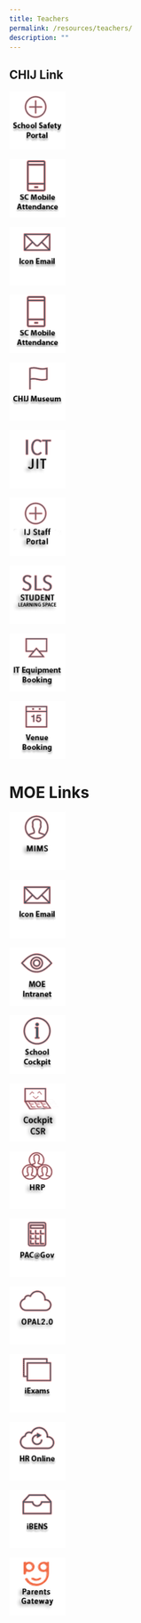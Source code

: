 ```yaml
---
title: Teachers
permalink: /resources/teachers/
description: ""
---
```

## CHIJ Link
<p><a href="https://sites.google.com/a/chijsec.edu.sg/school-safety-portal-1/?pli=1">  
<img style="width:20%" src="/images/IconTr/safetyPortal_ver2.png">  
</a></p>  
  
<p><a href="https://scmobile.moe.edu.sg/login">  
<img style="width:20%" src="/images/IconTr/SCMobileAttendance.png">  
</a></p>

<p><a href="https://workspace.google.com/dashboard"> 
<img style="width:20%" src="/images/IconTr/iconemail_ver2.png">  
</a></p>

<p><a href="https://scmobile.moe.edu.sg/login">  
<img style="width:20%" src="/images/IconTr//SCMobileAttendance.png">  
</a></p>


<p><a href="/resources/chij-museum">  
<img style="width:20%" src="/images/IconTr/CHIJMuseum.png">  
</a></p>

<p><a href="https://sites.google.com/moe.edu.sg/ictjitpage/home">  
<img style="width:20%" src="/images/IconTr/JIT.png">  
</a></p>

<p><a href="https://sites.google.com/moe.edu.sg/ij-staff-portal/home">  
<img style="width:20%" src="/images/ij%20staff%20portal.png">  
</a></p>

<p><a href="https://vle.learning.moe.edu.sg/login">  
<img style="width:20%" src="/images/IconTr/SLS.png">  
</a></p>

<p><a href="https://forms.gle/vonHJXvTW6a49d9VA">  
<img style="width:20%" src="/images/IconTr/ITEquipment_ver2.png">  
</a></p>

<p><a href="https://rbs.avero-tech.com/login.html">  
<img style="width:20%" src="/images/IconTr/VenueBooking.png">  
</a></p>

# MOE Links
<p><a href="https://idp.mims.moe.gov.sg/nidp/saml2/sso">  
<img style="width:20%" src="/images/IconTr/MIMS.png">  
</a></p>

<p><a href="https://workspace.google.com/dashboard"> 
<img style="width:20%" src="/images/IconTr/iconemail_ver2.png">  
</a></p>

<p><a href="https://intranet.moe.gov.sg/"> 
<img style="width:20%" src="/images/IconTr/MOEIntranet.png">  
</a></p>

<p><a href="https://schoolcockpit.moe.gov.sg/"> 
<img style="width:20%" src="/images/IconTr/SchoolCockpit.png">  
</a></p>

<p><a href="https://schoolcockpit.moe.gov.sg/academic/"> 
<img style="width:20%" src="/images/IconTr/sccsr.png">  
</a></p>

<p><a href="https://www.hrp.gov.sg/hrp/#/"> 
<img style="width:20%" src="/images/IconTr/hrp.png">  
</a></p>

<p><a href="https://pacgov.agd.gov.sg/ipac/portal/jsp/login/index1.jsp"> 
<img style="width:20%" src="/images/IconTr/PAC@Gov.png">  
</a></p>

<p><a href="https://idm.opal2.moe.edu.sg/account/login?returnUrl=%2Fconnect%2Fauthorize%2Fcallback%3Fresponse_type%3Dcode%26client_id%3DOpal2WebApp%26state%3DG4oD5k-svMnSLVnAUE_8KSDX-nab7hb3DOYNJGthIHa_H%26redirect_uri%3Dhttps%253A%252F%252Fwww.opal2.moe.edu.sg%252Fapp%252Findex.html%26scope%3Droles%2520profile%2520cxprofile%2520openid%2520cxDomainInternalApi%26code_challenge%3DV6vdoWiCS67jrV-tfW1ZaMpuusgh5pmXubT06peXu_4%26code_challenge_method%3DS256%26nonce%3DG4oD5k-svMnSLVnAUE_8KSDX-nab7hb3DOYNJGthIHa_H"> 
<img style="width:20%" src="/images/IconTr/opal2.png">  
</a></p>

<p><a href="https://iexams.seab.gov.sg/login"> 
<img style="width:20%" src="/images/IconTr/iExams.png">  
</a></p>

<p><a href="http://intranet.moe.gov.sg/hr_online/"> 
<img style="width:20%" src="/images/IconTr/HROnline.png">  
</a></p>

<p><a href="https://ibens.moe.gov.sg/rm/"> 
<img style="width:20%" src="/images/IconTr/ibens_ver2.png">  
</a></p>

<p><a href="https://pg.moe.edu.sg/"> 
<img style="width:20%" src="/images/IconTr/PG2.png">  
</a></p>

<p><br />
</p>